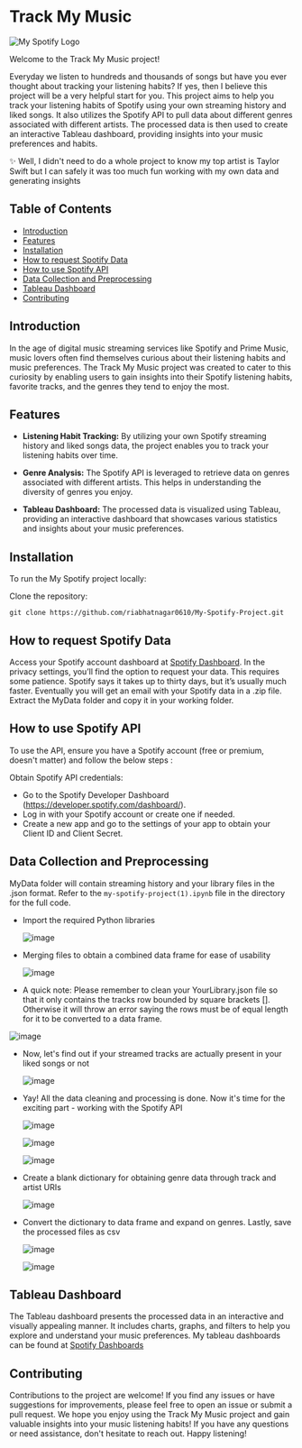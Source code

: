 # Track My Music

![My Spotify Logo](https://st.depositphotos.com/37050820/58882/v/450/depositphotos_588825950-stock-illustration-spotify-logo-dark-mode.jpg)

Welcome to the Track My Music project! 

Everyday we listen to hundreds and thousands of songs but have you ever thought about tracking your listening habits? If yes, then I believe this project will be a very helpful start for you. This project aims to help you track your listening habits of Spotify using your own streaming history and liked songs. It also utilizes the Spotify API to pull data about different genres associated with different artists. The processed data is then used to create an interactive Tableau dashboard, providing insights into your music preferences and habits.

 :sparkles: Well, I didn't need to do a whole project to know my top artist is Taylor Swift but I can safely it was too much fun working with my own data and generating insights

## Table of Contents
- [Introduction](#introduction)
- [Features](#features)
- [Installation](#installation)
- [How to request Spotify Data](#how-to-request-spotify-data)
- [How to use Spotify API](#how-to-use-spotify-api)
- [Data Collection and Preprocessing](#data-collection-and-preprocessing)
- [Tableau Dashboard](#tableau-dashboard)
- [Contributing](#contributing)

## Introduction
In the age of digital music streaming services like Spotify and Prime Music, music lovers often find themselves curious about their listening habits and music preferences. The Track My Music project was created to cater to this curiosity by enabling users to gain insights into their Spotify listening habits, favorite tracks, and the genres they tend to enjoy the most.

## Features
- **Listening Habit Tracking:** By utilizing your own Spotify streaming history and liked songs data, the project enables you to track your listening habits over time.

- **Genre Analysis:** The Spotify API is leveraged to retrieve data on genres associated with different artists. This helps in understanding the diversity of genres you enjoy.

- **Tableau Dashboard:** The processed data is visualized using Tableau, providing an interactive dashboard that showcases various statistics and insights about your music preferences.

## Installation
To run the My Spotify project locally: 

Clone the repository:
```
git clone https://github.com/riabhatnagar0610/My-Spotify-Project.git
```


## How to request Spotify Data
Access your Spotify account dashboard at [Spotify Dashboard](https://www.spotify.com/). In the privacy settings, you’ll find the option to request your data. This requires some patience. Spotify says it takes up to thirty days, but it’s usually much faster.
Eventually you will get an email with your Spotify data in a .zip file. Extract the MyData folder and copy it in your working folder.

## How to use Spotify API
To use the API, ensure you have a Spotify account (free or premium, doesn't matter) and follow the below steps : 

Obtain Spotify API credentials:
   - Go to the Spotify Developer Dashboard (https://developer.spotify.com/dashboard/).
   - Log in with your Spotify account or create one if needed.
   - Create a new app and go to the settings of your app to obtain your Client ID and Client Secret.

## Data Collection and Preprocessing
MyData folder will contain streaming history and your library files in the .json format. Refer to the `my-spotify-project(1).ipynb` file in the directory for the full code.

- Import the required Python libraries
  
  ![image](https://github.com/riabhatnagar0610/My-Spotify/assets/91281889/e225270e-38ff-4854-bce5-9dd281686cf9)

- Merging files to obtain a combined data frame for ease of usability
  
  ![image](https://github.com/riabhatnagar0610/My-Spotify/assets/91281889/41f1a3c3-1fa5-46c3-a333-3c7b9e433978)

- A quick note: Please remember to clean your YourLibrary.json file so that it only contains the tracks row bounded by square brackets []. Otherwise it will throw an error saying the rows must be of equal length for it to be converted to a data frame.

 ![image](https://github.com/riabhatnagar0610/My-Spotify/assets/91281889/28853544-a26b-4601-9945-b8063e55a25b)

- Now, let's find out if your streamed tracks are actually present in your liked songs or not

  ![image](https://github.com/riabhatnagar0610/My-Spotify/assets/91281889/aa747120-9036-49bb-a95b-6355a7bb73e3)

- Yay! All the data cleaning and processing is done. Now it's time for the exciting part - working with the Spotify API

  ![image](https://github.com/riabhatnagar0610/My-Spotify/assets/91281889/32050f35-f59c-4384-b906-0d0591b7ef06)

  ![image](https://github.com/riabhatnagar0610/My-Spotify/assets/91281889/5d1835ab-d841-47cd-af46-1ceb0c5bf8f5)

  ![image](https://github.com/riabhatnagar0610/My-Spotify/assets/91281889/b74884c2-c70e-4cf1-9d63-60e5ac98db70)

- Create a blank dictionary for obtaining genre data through track and artist URIs

  ![image](https://github.com/riabhatnagar0610/My-Spotify/assets/91281889/e095d7b5-f2d9-42d6-8479-74917bceae84)

- Convert the dictionary to data frame and expand on genres. Lastly, save the processed files as csv

  ![image](https://github.com/riabhatnagar0610/My-Spotify/assets/91281889/8aed83a1-563d-4793-91fb-1b93d63d3d12)

  ![image](https://github.com/riabhatnagar0610/My-Spotify/assets/91281889/71071419-fc0b-4fe7-b577-1b9233177eaa)


## Tableau Dashboard
The Tableau dashboard presents the processed data in an interactive and visually appealing manner. It includes charts, graphs, and filters to help you explore and understand your music preferences.
My tableau dashboards can be found at [Spotify Dashboards](https://public.tableau.com/app/profile/ria.bhatnagar)

## Contributing
Contributions to the project are welcome! If you find any issues or have suggestions for improvements, please feel free to open an issue or submit a pull request.
We hope you enjoy using the Track My Music project and gain valuable insights into your music listening habits! If you have any questions or need assistance, don't hesitate to reach out. Happy listening!
